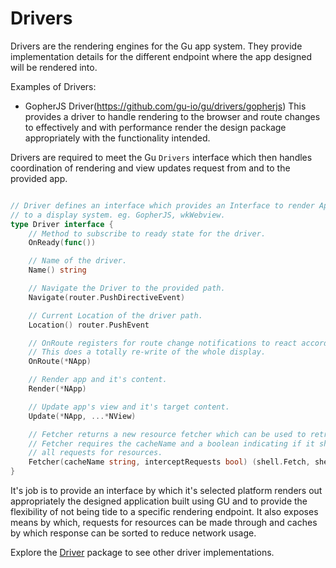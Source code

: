 Drivers
=======

Drivers are the rendering engines for the Gu app system. They provide implementation details for the different endpoint where the app designed will be rendered into.

Examples of Drivers:

-	GopherJS Driver(https://github.com/gu-io/gu/drivers/gopherjs) This provides a driver to handle rendering to the browser and route changes to effectively and with performance render the design package appropriately with the functionality intended.

Drivers are required to meet the Gu `Drivers` interface which then handles coordination of rendering and view updates request from and to the provided app.

```go

// Driver defines an interface which provides an Interface to render Apps and views
// to a display system. eg. GopherJS, wkWebview.
type Driver interface {
	// Method to subscribe to ready state for the driver.
	OnReady(func())

	// Name of the driver.
	Name() string

	// Navigate the Driver to the provided path.
	Navigate(router.PushDirectiveEvent)

	// Current Location of the driver path.
	Location() router.PushEvent

	// OnRoute registers for route change notifications to react accordingly.
	// This does a totally re-write of the whole display.
	OnRoute(*NApp)

	// Render app and it's content.
	Render(*NApp)

	// Update app's view and it's target content.
	Update(*NApp, ...*NView)

	// Fetcher returns a new resource fetcher which can be used to retrieve Resources.
	// Fetcher requires the cacheName and a boolean indicating if it should intercept
	// all requests for resources.
	Fetcher(cacheName string, interceptRequests bool) (shell.Fetch, shell.Cache)
}

```

It's job is to provide an interface by which it's selected platform renders out appropriately the designed application built using GU and to provide the flexibility of not being tide to a specific rendering endpoint. It also exposes means by which, requests for resources can be made through and caches by which response can be sorted to reduce network usage.

Explore the [Driver](https://github.com/gu-io/gu/drivers/) package to see other driver implementations.

